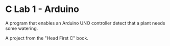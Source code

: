 # C Lab 1 - Arduino

A program that enables an Arduino UNO controller detect that a plant needs some watering.

A project from the "Head First C" book.
